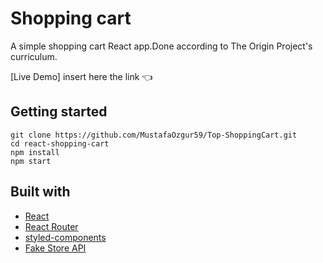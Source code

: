 # Shopping cart

A simple shopping cart React app.Done according to The Origin Project's curriculum.

[Live Demo] insert here the link :point_left:

## Getting started

```
git clone https://github.com/MustafaOzgur59/Top-ShoppingCart.git
cd react-shopping-cart
npm install
npm start
```

## Built with

- [React](https://reactjs.org/)
- [React Router](https://reactrouter.com/)
- [styled-components](https://styled-components.com/)
- [Fake Store API](https://fakestoreapi.com/)
